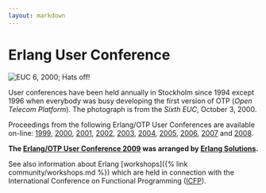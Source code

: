 ```yaml
---
layout: markdown
---
```

# Erlang User Conference

<img alt="EUC 6, 2000; Hats off!" border="0" src="//erlang.org/euc/00/euc/pic10.gif" />

User conferences have been held annually in Stockholm since 1994 except 1996 when everybody was busy developing the first version of OTP (*Open Telecom Platform*). The photograph is from the *Sixth EUC*, October 3, 2000.

Proceedings from the following Erlang/OTP User Conferences are available on-line: [1999](//erlang.org/euc/99/), [2000](//erlang.org/euc/00/), [2001](//erlang.org/euc/01/), [2002](//erlang.org/euc/02/), [2003](//erlang.org/euc/03/), [2004](//erlang.org/euc/04/), [2005](//erlang.org/euc/05/), [2006](//erlang.org/euc/06/), [2007](//erlang.org/euc/07/) and [2008](//erlang.org/euc/08/).

__The [Erlang/OTP User Conference 2009](//www.erlang-factory.com/conference/ErlangUserConference2009/talks) was arranged by [Erlang Solutions](//www.erlang-solutions.com).__

See also information about Erlang [workshops]({% link community/workshops.md %}) which are held in connection with the International Conference on Functional Programming ([ICFP](http://www.cs.luc.edu/icfp/)).